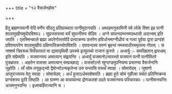 +++
title = "१२ वैसर्जनहोमः"

+++

प्रैतु ब्रह्मणस्पत्नी वेदिं वर्णेन सीदतु प्रतिप्रस्थाता पत्नीमुदानयति । अथाहमनुकामिनी स्वे लोके विशा इह पत्नी शालामुखीयमुपोपविश्य२ । सुप्रजसस्त्वा वयँ सुपत्नीरुप सेदिम । अग्ने सपत्नदम्भनमदब्धासो अदाभ्यम् इति जपति । एतस्मिन्काले ब्रह्मा अपरेणोत्तरवेदिं प्रत्याक्रम्य उत्तरेण हविर्धानमाग्नीध्रीयं च गत्वा पूर्वया द्वारा प्राग्वंशं प्रविश्यापरेण शालामुखीयं दक्षिणातिक्रम्योपविशति । एवावन्दस्व वरुणं बृहन्तं नमस्याधीरममृतस्य गोपाम् । स नश्शर्म त्रिवरूथं वियँसत्पातं मा द्यावापृथिवी उपस्थे इत्युपस्थे राजानं कुरुते । अध्वर्युः :- समपिव्रतान् ह्वयध्वम् इति संप्रेष्यति । यजमानस्य अमात्यान् संह्वयन्ति । अध्वर्युं यजमानोऽन्वारभते यजमानं पत्नी पत्नीमितरे पुत्रभ्रातरः । अहतेन वाससा अमात्यान् सम्प्रच्छाद्य । वाससोऽन्ते स्रुग्दण्डमुपनियम्य प्रचरण्या वैसर्जनानि जुहोति । त्वँ सोम तनूकृद्भ्यो द्वेषोभ्योऽन्यकृतेभ्य उरु यन्तासि वरूथँ स्वाहा । सोमायेदम् । जुषाणो अप्तुराज्यस्य वेतु स्वाहा । सोमायेदम् । अर्धं हुत्वाऽर्धमवशेषयति । ब्रह्मा हुते सोमं गृहीत्वा यथेतं प्रतिनिष्क्रम्य प्राग्वंशस्य द्वारि तिष्ठति । आ ग्राव्ण्ण आ वायव्यान्या द्रोणकलशं ददते यजमानस्य परिचारकाः । पत्नीमानयन्ति अजमनुनयन्ति । इध्माबर्हिराज्यानि च ।
